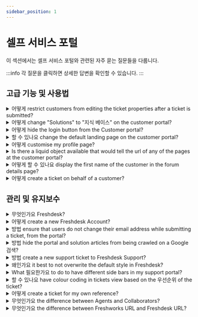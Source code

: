 ```yaml
---
sidebar_position: 1
---
```


# 셀프 서비스 포털

이 섹션에서는 셀프 서비스 포털와 관련된 자주 묻는 질문들을 다룹니다.

:::info
각 질문을 클릭하면 상세한 답변을 확인할 수 있습니다.
:::


## 고급 기능 및 사용법

<details>
<summary>어떻게 restrict customers from editing the ticket properties after a ticket is submitted?</summary>

<p><span style={{ fontSize: "16px" }}>You can use the below-displayed code to restrict the customer from editing the ticket fields after a ticket is submitted. </span></p><p><span style={{ fontSize: "16px" }}><br /></span></p><p><span dir="ltr" style={{ fontSize: "16px" }}>Please navigate to <strong>Admin</strong>--&gt; Channels &gt; <strong dir="ltr">Portals </strong>--&gt;<strong dir="ltr">Customize portal</strong>--&gt;<strong>Layout &amp; pages</strong>--&gt;<strong>Portal pages</strong>--&gt;paste the below code under the <strong>T</strong><strong>icket details</strong> section,</span></p><p><span style={{ fontSize: "16px" }}><br /></span></p>```html
<script>
jQuery('#portal_ticket_form .controls').each(function() {
    jQuery(this).children().attr('disabled','disabled');
});
jQuery('#helpdesk_ticket_submit').attr('disabled','disabled');
</script>
```<p><span style={{ fontSize: "16px" }}><br /></span></p><p><span style={{ fontSize: "16px" }}>This would be possible only from the <strong>Estate</strong> plan onwards in Freshdesk. </span></p><p><br /></p>

</details>

<details>
<summary>어떻게 change "Solutions" to "지식 베이스" on the customer portal?</summary>

<p ><span dir="ltr" style={{ fontSize: "16px" }}>Please go to <strong dir="ltr" style={{ fontSize: "16px" }}>Admin &gt; Channels &gt; Portals &gt; Customize &gt; Edit theme &gt; Layouts &amp; Pages</strong> and make the following changes.</span></p><p style={{ fontSize: "16px" }}><span style={{ fontSize: "16px" }}><br /><img src="#" style={{ fontSize: "16px" }} class="fr-fic fr-fil fr-dib" /><span style={{ fontSize: "16px" }}><br /></span></span></p><p style={{ fontSize: "16px" }}><span style={{ fontSize: "16px" }}><span style={{ fontSize: "16px" }}><strong style={{ fontSize: "16px" }}>Header:</strong></span></span></p><div>```
&lt;script&gt; jQuery('#header-tabs a[href='/support/solutions']').text('Knowledge base'); &lt;/script&gt;
```</div><div style={{ fontSize: "16px" }}><br /></div><div></div><p style={{ fontSize: "16px" }}><span style={{ fontSize: "16px" }}><span style={{ fontSize: "16px" }}><strong dir="ltr" style={{ fontSize: "16px" }}>Footer</strong><strong style={{ fontSize: "16px" }}>:</strong></span></span></p><div style={{ fontSize: "16px" }}><pre contenteditable="false" rel="highlighter" style={{ fontSize: "16px" }}><span style={{ fontSize: "16px" }}>&lt;script&gt; jQuery('.footer-links a[href='/support/solutions']').text('Knowledge base'); &lt;/script&gt;</span></pre></div><p style={{ fontSize: "16px" }}><span style={{ fontSize: "16px" }}><span style={{ fontSize: "16px" }}><br /></span></span></p><p style={{ fontSize: "16px" }}><span style={{ fontSize: "16px" }}><span style={{ fontSize: "16px" }}><strong style={{ fontSize: "16px" }}>Search results:</strong></span></span></p><div style={{ fontSize: "16px" }}>```
&lt;script&gt; jQuery('.nav-filter li a[href^='/support/search/solutions?term']').text('Knowledge Base'); &lt;/script&gt;
```</div><p style={{ fontSize: "16px" }}><span style={{ fontSize: "16px" }}><br /></span></p><p style={{ fontSize: "16px" }}><span style={{ fontSize: "16px" }}><span style={{ fontSize: "16px" }}><strong style={{ fontSize: "16px" }}>Note</strong>:&nbsp;</span></span></p><p style={{ fontSize: "16px" }}><span style={{ fontSize: "16px" }}><br /></span></p><p style={{ fontSize: "16px" }}><span style={{ fontSize: "16px" }}><span style={{ fontSize: "16px" }}>1)This can only be done on accounts in the <strong dir="ltr" style={{ fontSize: "16px" }}>Estate and Forest plan (older plan structure)</strong>.</span></span></p><p style={{ fontSize: "16px" }}><span style={{ fontSize: "16px" }}><span style={{ fontSize: "16px" }}>2)If multiple languages are set up on the helpdesk, you would need to specify the languages.</span></span></p><p style={{ fontSize: "16px" }}><span style={{ fontSize: "16px" }}><br /></span></p><p style={{ fontSize: "16px" }}><span style={{ fontSize: "16px" }}><span dir="ltr" style={{ fontSize: "16px" }}>For example, if the helpdesk languages are English and French, here is the script for header:</span></span></p><p style={{ fontSize: "16px" }}><span style={{ fontSize: "16px" }}><br /></span></p><div style={{ fontSize: "16px" }}><pre contenteditable="false" rel="highlighter" style={{ fontSize: "16px" }}><span style={{ fontSize: "16px" }}>&lt;script&gt; jQuery('#header-tabs a[href="/en/support/solutions"]').text("Knowledgebase"); jQuery('#header-tabs a[href="/fr/support/solutions"]').text("Base de connaissances"); &lt;/script&gt;</span></pre></div><p style={{ fontSize: "16px" }}><span style={{ fontSize: "16px" }}><span dir="ltr" style={{ fontSize: "16px" }}>To learn more about portal customization, click <a href="https://support.freshdesk.com/en/support/solutions/articles/50000003754">here</a>.</span></span></p><p ><span style={{ fontSize: "16px" }}><br /></span></p><p ><br /></p>

</details>

<details>
<summary>어떻게 hide the login button from the Customer portal?</summary>

<p ><span style={{ fontSize: "16px" }}>If you do not wish your customers to login to your portal, but only to view the content which is made available on it, you could hide the login button from your portal.&nbsp;</span></p><p ><br /></p><p ><span style={{ fontSize: "16px" }}>To hide the login button, you can use the following code under the Stylesheet section:</span></p><div>```
a[href*='login'] `display:none;`
```</div><p ><span style={{ fontSize: "16px" }}><br /></span></p><p ><span dir="ltr" style={{ fontSize: "16px" }}>This can be found under <strong dir="ltr">Admin --&gt; Channels --&gt; Portals --&gt; Customize --&gt; Edit theme &gt; Stylesheet&nbsp;</strong>and would be available from the <strong >Garden</strong> plan onwards.</span></p><p ><br /></p><p ><span dir="ltr" style={{ fontSize: "16px" }}><img src="#" style={{ fontSize: "16px" }} class="fr-fic fr-fil fr-dib" /></span><br /></p>

</details>

<details>
<summary>할 수 있나요 change the default landing page on the customer portal?</summary>

<p ><span style={{ fontSize: "16px" }}>The default behavior in Freshdesk is that the users will be redirected to the <strong >Portal Home </strong>page when they access the Customer portal.</span></p><p ><span style={{ fontSize: "16px" }}><br /></span></p><p ><span style={{ fontSize: "16px" }}>If you are looking to show the Tickets page or the Solutions page instead of the portal home, below is a small hack to do that. </span></p><p ><span style={{ fontSize: "16px" }}><br /></span></p><p ><span style={{ fontSize: "16px" }}>Please add this code under <strong dir="ltr">Admin --&gt; Channels --&gt; Portals --&gt; Customize portal --&gt; Layout &amp; Pages --&gt; Portal pages --&gt; Portal home.</strong></span></p><p ><span style={{ fontSize: "16px" }}><br /></span></p><pre contenteditable="false" rel="highlighter"><span style={{ fontSize: "16px" }}><code >&lt;script type='text/javascript'&gt;<br /> window.location.href = 'https://domain.freshdesk.com/support/solutions';<br />&lt;/script&gt;</code></span></pre><p ><span style={{ fontSize: "16px" }}></span></p><p ><span style={{ fontSize: "16px" }}>This code will redirect the user to the solutions page when they access the portal home page. Similarly, You could replace the URL with the tickets page URL to redirect users to the tickets page.</span></p><p ><br /></p><p ><span style={{ fontSize: "16px" }}>This is available only from the Estate plan onwards.</span></p><p ><br /></p><p ><span style={{ fontSize: "16px" }}><strong >Note</strong>: In the code, please replace domain.freshdesk.com with your Freshdesk URL.</span></p><p ><br /></p>

</details>

<details>
<summary>어떻게 customise my profile page?</summary>

<p>If you are looking to customise the profile page, you can style it with the scripts in the header that will be carried to the profile page. The 'Edit' page has Header and Footer.</p>

</details>

<details>
<summary>Is there a liquid object available that would tell the url of any of the pages at the customer portal?</summary>

<p>“Current_page_name” This is a liquid object used to cull out the name of the current page. Through this, you can see the portal homepage, New Ticket Page, Solutions Page, Edit Page etc. As a workaround, you can use jQuery scripts to get the current page URL.</p>

</details>

<details>
<summary>어떻게 할 수 있나요 display the first name of the customer in the forum details page?</summary>

<p dir="ltr">Go to <strong>Admin &gt; Channels &gt; Portal &gt; Customize portal &gt; Layouts &amp; Pages &gt; Portal pages &gt;Discussions &gt; Topic View</strong>. Replace user.name as user.firstname in the places where user.name is mentioned in the css code of the topic view page. </p>

</details>

<details>
<summary>어떻게 create a ticket on behalf of a customer?</summary>

<p>At times, there might be instances where you need to create a ticket on behalf of a customer who reached out to you directly, or for proactive support.</p><p><br /></p><p dir="ltr">You can do this under <strong>'+New' -&gt; New Ticket</strong>. You enter the Requester Information, Ticket Subject, and Description and other mandatory fields to raise a ticket on behalf of the Requester.</p><p dir="ltr"><br /></p><p dir="ltr"><img src="#" style={{ fontSize: "16px" }} class="fr-fic fr-fil fr-dib" /></p>

</details>


## 관리 및 유지보수

<details>
<summary>무엇인가요 Freshdesk?</summary>

<p >Freshdesk, the online customer engagement solution from Freshworks, lets you streamline your company's customer support using the <a href="https://www.freshworks.com/products/what-is-freshdesk/">customer service software</a> and helps you to efficiently manage your customers as you scale. Here's what you can do with Freshdesk,</p><ul ><li >Track and manage incoming tickets from multiple channels into one single view</li><li >Support customers across various platforms like email, phone, call, chat, social media, and other messaging apps</li><li >Collaborate with multiple teams within your company to split, assign and resolve queries faster as a team</li><li >Automate redundant tasks like agent assignment based on the skill, workload, and availability</li><li >Empower customers with a comprehensive knowledge base and self-service portal&nbsp;</li><li >Analyze and gather critical insights on agent performances and customer experience with advanced analytics</li><li >Customize Freshdesk completely to suit your business requirements</li><li dir="ltr">Leverage AI and ML capabilities of Freddy, to take some work off your agents and provide faster resolutions to customers, without compromising on the quality<br /><br />You can sign up for a free trial <a href="https://freshdesk.com/signup" rel="noopener noreferrer" target="_blank">here</a>.</li></ul>

</details>

<details>
<summary>어떻게 create a new Freshdesk Account?</summary>

<p>You can create one from under freshdesk.com, using the '<strong>Sign up'</strong> option. The website will collect your contact information before creating a new Freshdesk Trial Account for you.<br /><br />Alternatively, you can use the below link to sign up for a new Freshdesk account -<br /><a href="https://freshdesk.com/signup">https://freshdesk.com/signup</a><br /><br />Happy Supporting!</p>

</details>

<details>
<summary>방법 ensure that users do not change their email address while submitting a ticket, from the portal?</summary>

<p><span rel="tempredactor" style={{ fontSize: "16px" }}>You can pre-populate the users' email addresses and grey-out the field so that they will not be able to edit the email address when the user is logged in. This can be done by greying out the 'Requester' field using a jQuery script.</span></p><p><span style={{ fontSize: "16px" }}><br /></span></p><p><span style={{ fontSize: "16px" }}><span rel="tempredactor">The code that you'll have to use is - </span></span></p><p><span style={{ fontSize: "16px" }}><span rel="tempredactor"><br /></span></span></p><p><span style={{ fontSize: "16px" }}><code>`% if portal.has_user_signed_in %`</code></span></p><p><span style={{ fontSize: "16px" }}><span rel="tempredactor">&lt;script type='text/javascript'&gt;</span></span></p><p><span style={{ fontSize: "16px" }}><span rel="tempredactor">jQuery('#helpdesk_ticket_email').prop('disabled', true);</span></span></p><p><span style={{ fontSize: "16px" }}><span rel="tempredactor">&lt;/script&gt;</span></span></p><p><span style={{ fontSize: "16px" }}><code>`% endif %`</code></span></p><p><span style={{ fontSize: "16px" }}><span rel="tempredactor"><br /></span></span></p><p><span style={{ fontSize: "16px" }}><span rel="tempredactor">You would have to place this code below the existing code under <strong>Adm</strong><strong dir="ltr">in --&gt; Channels --&gt; Portals --&gt; Customize portal --&gt; Layouts &amp; Pages --&gt; Portal Pages --&gt;</strong><strong>New Ticket</strong> and then click on <strong>Save &amp; Publish</strong>.</span></span></p><p><span style={{ fontSize: "16px" }}><br /></span></p><p><span style={{ fontSize: "16px" }}>This option would be available from the <strong>Estate</strong> plan onwards.</span></p>

</details>

<details>
<summary>방법 hide the portal and solution articles from being crawled on a Google 검색?</summary>

<p ><span style={{ fontSize: "16px" }}>To prevent the portal from being crawled on a Google Search, you can have the following code attached under Portal customizations. This would available only for accounts on the <strong >Estate and Forest plans</strong>, though. </span></p><p ><span style={{ fontSize: "16px" }}><br /></span></p><p dir="ltr"><span style={{ fontSize: "16px" }}>To hide the entire portal, please go to <strong dir="ltr">Admin --&gt; Channels --&gt; Portals --&gt; Customize portal --&gt; Layouts &amp; Pages --&gt; Portal Layout --&gt; Head </strong>and add the below mentioned tag:</span></p><p ><span style={{ fontSize: "16px" }}><br /></span></p><p ><span style={{ fontSize: "16px" }}><strong ><em >&lt;META NAME='ROBOTS' CONTENT='NOINDEX, NOFOLLOW'&gt;</em></strong></span></p><p ><span style={{ fontSize: "16px" }}><br /></span></p><p ><span style={{ fontSize: "16px" }}>If you are looking to hide only the Solutions tab from being crawled, please paste the following tag- </span></p><p ><span style={{ fontSize: "16px" }}><strong ><em ><br /></em></strong></span></p><p ><span style={{ fontSize: "16px" }}><em ><strong >`% if current_tab == 'solutions' %`</strong></em></span></p><p ><span style={{ fontSize: "16px" }}><em ><strong >&lt;meta name='robots' content='noindex, nofollow'&gt;</strong></em></span></p><p ><span style={{ fontSize: "16px" }}><strong ><em >`% endif %`</em></strong></span></p><p ><span style={{ fontSize: "16px" }}><br /></span></p><p ><span style={{ fontSize: "16px" }}><br /></span></p><p ><br /></p>

</details>

<details>
<summary>방법 create a new support ticket to Freshdesk Support?</summary>

<p dir="ltr" style={{ fontSize: "16px" }}>Using our Help widget, you can easily search and browse through our FAQs. To create a ticket click <strong>'Get in touch'&nbsp;</strong>option. Alternatively, you could also write to <strong>support@freshdesk.com</strong>. You can also use our chat support if you have subscribed for a plan where you can engage with our bot/agent and have a ticket created.</p><p style={{ fontSize: "16px" }}><br /></p><p style={{ fontSize: "16px" }}><br /><span style={{ fontSize: "16px" }}><img width="232px;" height="407px;" src="#" class="fr-fic fr-dii fr-bordered" /><span style={{ fontSize: "16px" }}><img width="232px;" height="406px;" src="#" class="fr-fic fr-dii fr-bordered" /></span></span></p><p style={{ fontSize: "16px" }}><br /></p><p style={{ fontSize: "16px" }}><br /></p><p style={{ fontSize: "16px" }}><br /></p>

</details>

<details>
<summary>왜인가요 it best to not overwrite the default style in Freshdesk?</summary>

<p>It is always best to write your own elements since you have access and the space to write your own script, HTML. This way, your elements are independent from the default elements we have provided and would not result in the page breaking. For instance, we could have used the style of the header in more than one place in the website and so overwriting it will automatically reflect it in the other places of the website.</p>

</details>

<details>
<summary>What 필요한가요 to do to have different side bars in my support portal?</summary>

<p>To have different side bars, you need to enclose class under a parent element. </p><p><br /></p><p>Example:</p><p>.custom-homepage `</p><p> .sidebar{</p><p> //your css code here</p><p> `</p><p>}</p><p>.custom-category-page `</p><p> .sidebar{</p><p> //your css code here</p><p> `</p><p>}</p>

</details>

<details>
<summary>할 수 있나요 have colour coding in tickets view based on the 우선순위 of the ticket?</summary>

<p>The page is not customisable and so it is not possible to achieve the color coding using a custom script. However, by default, you can see the color coding on the sidebar based on priority as:</p><p dir="ltr"><br /></p><p dir="ltr"><img src="#" style={{ fontSize: "16px" }} class="fr-fic fr-fil fr-dib" /></p><p><br /></p>

</details>

<details>
<summary>어떻게 create a ticket for my own reference?</summary>

<p>At times, an agent might need tickets for his/her own reference.</p><p><br /></p><p>Such a ticket can be created by clicking on <strong>New ticket</strong> icon from the Menu bar. The SLA timers would still be ticking on such tickets.</p><p><br /></p><p>As a workaround, the agent can send in an email ticket (send an email to the support email address) and then reply or can add a public note to the same ticket from Freshdesk, this way the First response SLA would not be violated.</p><p><br /></p>

</details>

<details>
<summary>무엇인가요 the difference between Agents and Collaborators?</summary>

<p dir="ltr" style={{ fontSize: "16px" }}><span dir="ltr" style={{ fontSize: "16px" }}>An agent is a user in your helpdesk who takes care of the support activities as a full-time job. An agent can be assigned the role of an admin, supervisor or given a custom role with specified duties.&nbsp;</span></p><p style={{ fontSize: "16px" }}><span style={{ fontSize: "16px" }}><span style={{ fontSize: "16px" }}><br /></span></span></p><p dir="ltr" style={{ fontSize: "16px" }}><span style={{ fontSize: "16px" }}>However, a collaborator is a third-party member you invite to be part of a support ticket. These collaborators are not part of your helpdesk but can be added to specific tickets as a one-time activity.&nbsp;</span></p><p style={{ fontSize: "16px" }}><span style={{ fontSize: "16px" }}><span style={{ fontSize: "16px" }}><br /></span></span></p><p dir="ltr" style={{ fontSize: "16px" }}><span style={{ fontSize: "16px" }}>A few scenarios where you can add collaborators are to provide approvals on a refund request, provide insights on a business use case or give information related to resolving the ticket.</span></p><p style={{ fontSize: "16px" }}><span style={{ fontSize: "16px" }}><span style={{ fontSize: "16px" }}><br /></span></span></p><p dir="ltr" style={{ fontSize: "16px" }}><span style={{ fontSize: "16px" }}><span style={{ fontSize: "16px" }}><span style={{ fontSize: "16px" }}>Admins can invite</span><a href="https://support.freshdesk.com/en/support/solutions/articles/50000003573-how-to-set-up-collaborators-"><span style={{ fontSize: "16px" }}>&nbsp;</span></a><a href="https://support.freshdesk.com/en/support/solutions/articles/50000003573-how-to-set-up-collaborators-">Collaborators</a></span><span style={{ fontSize: "16px" }}>&nbsp;from outside the team to your Freshdesk account to collaborate on tickets or give your agents the privilege to invite collaborators.</span></span></p><p style={{ fontSize: "16px" }}><span style={{ fontSize: "16px" }}><span style={{ fontSize: "16px" }}><br /></span></span></p><p dir="ltr" style={{ fontSize: "16px" }}><span style={{ fontSize: "16px" }}><span style={{ fontSize: "16px" }}>Collaborators will then receive an email inviting them to log into their Freshdesk account. They can then view the ticket and customer details and collaborate by responding to the private note and helping full-time agents resolve the ticket faster.</span></span></p><p><br /></p>

</details>

<details>
<summary>무엇인가요 the difference between Freshworks URL and Freshdesk URL?</summary>

<p dir="ltr" style={{ fontSize: "16px" }}><span dir="ltr" style={{ fontSize: "16px" }}>Freshworks Neo Platform</span><span style={{ fontSize: "16px" }}><span style={{ fontSize: "16px" }}>&nbsp;is a flexible, end-to-end, AI-powered enterprise platform that offers a set of services that are leveraged by all the applications in the Freshworks portfolio. It is a&nbsp;</span><span style={{ fontSize: "16px" }}>centralized console</span><span style={{ fontSize: "16px" }}>&nbsp;offering customizable security and administration solutions across Freshworks products. Admins can leverage different authentication and authorization solutions, various security controls to customize, and simplified agent and account management. <br />&nbsp;</span></span></p><p dir="ltr" style={{ fontSize: "16px" }}><span style={{ fontSize: "16px" }}><span style={{ fontSize: "16px" }}>When you first sign up for a Freshworks product, an Organization is created. You can access the Neo Admin Center using the&nbsp;</span><span style={{ fontSize: "16px" }}>Organization URL or Freshworks URL</span><span style={{ fontSize: "16px" }}>&nbsp;that looks something like this:&nbsp;</span><a href="mailto:yourcompany@freshworks.com" style={{ fontSize: "16px" }}><span style={{ fontSize: "16px" }}>yourcompany@freshworks.com</span></a><span style={{ fontSize: "16px" }}>. It binds every customer accounts across the Freshworks portfolio together. As an organization admin, you can easily access all the accounts, security settings, and agents under a single glass pane. <br /><br />When you sign up for a&nbsp;</span><span style={{ fontSize: "16px" }}>standalone Freshdesk account</span><span style={{ fontSize: "16px" }}>, you will be provided with a&nbsp;</span><span style={{ fontSize: "16px" }}>Freshdesk URL</span></span><span style={{ fontSize: "16px" }}>&nbsp;address or subdomain that your admins and agents will use to log in to your Freshdesk account. <span style={{ fontSize: "16px" }}>Your customers will also use it to access your self-service portal. E.g.,&nbsp;</span><a href="https://acmesupport.freshdesk.com/"><span dir="ltr" style={{ fontSize: "16px" }}>acmesupport.freshdesk.com</span></a></span></p>

</details>

